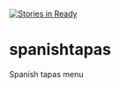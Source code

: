 [![Stories in Ready](https://badge.waffle.io/burgeroftheday/spanishtapas.png?label=ready&title=Ready)](https://waffle.io/burgeroftheday/spanishtapas)
# spanishtapas
Spanish tapas menu
